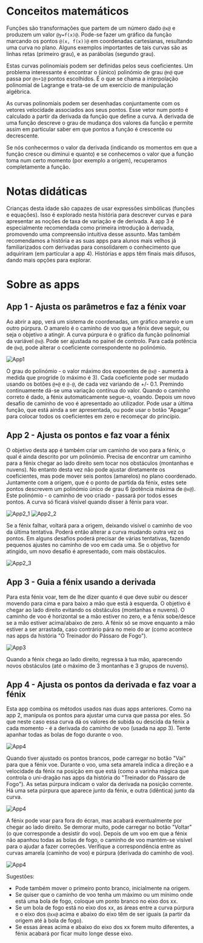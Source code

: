 # Conceitos matemáticos
Funções são transformações que partem de um número dado `@x@` e produzem um valor `@y=f(x)@`. Pode-se fazer um gráfico da função marcando os pontos `@(x, f(x))@` em coordenadas cartesianas, resultando uma curva no plano. Alguns exemplos importantes de tais curvas são as linhas retas (primeiro grau), e as parábolas (segundo grau).

Estas curvas polinomiais podem ser definidas pelos seus coeficientes. Um problema interessante é encontrar o (único) polinómio de grau `@n@` que passa por `@n+1@` pontos escolhidos. É o que se chama a interpolação polinomial de Lagrange e trata-se de um exercício de manipulação algébrica.

As curvas polinomiais podem ser desenhadas conjuntamente com os vetores velocidade associados aos seus pontos. Esse vetor num ponto é calculado a partir da derivada da função que define a curva. A derivada de uma função descreve o grau de mudança dos valores da função e permite assim em particular saber em que pontos a função é crescente ou decrescente.

Se nós conhecermos o valor da derivada (indicando os momentos em que a função cresce ou diminui e quanto)  e se conhecemos o valor que a função toma num certo momento (por exemplo a origem), recuperamos completamente a função.

# Notas didáticas
Crianças desta idade são capazes de usar expressões simbólicas (funções e equações). Isso é explorado nesta história para descrever curvas e para apresentar as noções de taxa de variação e de derivada. A app 3 é especialmente recomendada como primeira introdução à derivada, promovendo uma compreensão intuitiva desse assunto. Mas também recomendamos a história e as suas apps para alunos mais velhos já familiarizados com derivadas para consolidarem o conhecimento que adquiriram (em particular a app 4). Histórias e apps têm finais mais difusos, dando mais opções para explorar.

# Sobre as apps

## App 1 - Ajusta os parâmetros e faz a fénix voar

Ao abrir a app, verá um sistema de coordenadas, um gráfico amarelo e um outro púrpura. O amarelo é o caminho de voo que a fénix deve seguir, ou seja o objetivo a atingir. A curva púrpura é o gráfico da função polinomial da variável `@x@`. Pode ser ajustada no painel de controlo. Para cada potência de `@x@`, pode alterar o coeficiente correspondente no polinómio.

![App1](/stories/fire-3/img/_align-center_/app1-pt.png)

O grau do polinómio - o valor máximo dos expoentes de `@x@` - aumenta à medida que progride (o máximo é 3). Cada coeficiente pode ser mudado usando os botões `@+@` e `@-@`, de cada vez variando de +/- 0.1. Premindo continuamente dá-se uma variação contínua do valor. Quando o caminho correto é dado, a fénix automaticamente segue-o, voando. Depois um novo desafio de caminho de voo é apresentado ao utilizador. Pode usar a última função, que está ainda a ser apresentada, ou pode usar o botão "Apagar" para colocar todos os coeficientes em zero e recomeçar do princípio.

## App 2 - Ajusta os pontos e faz voar a fénix

O objetivo desta app é também criar um caminho de voo para a fénix, o qual é ainda descrito por um polinómio. Precisa de encontrar um caminho para a fénix chegar ao lado direito sem tocar nos obstáculos (montanhas e nuvens). No entanto desta vez não pode ajustar diretamente os coeficientes, mas pode mover seis pontos (amarelos) no plano coordenado. Juntamente com a origem, que é o ponto de partida da fénix, estes sete pontos descrevem um polinómio único de grau 6 (potência máxima de `@x@`). Este polinómio - o caminho de voo criado - passará por todos esses pontos. A curva só ficará visível quando disser à fénix para voar.

![App2_1](/stories/fire-3/img/2_1.png)
![App2_2](/stories/fire-3/img/2_2.png)

Se a fénix falhar, voltará para a origem, deixando visível o caminho de voo da última tentativa. Poderá então alterar a curva mudando outra vez os pontos. Em alguns desafios poderá precisar de várias tentativas, fazendo pequenos ajustes no caminho de voo em cada uma. Se o objetivo for atingido, um novo desafio é apresentado, com mais obstáculos.

![App2_3](/stories/fire-3/img/_align-center_/2_3.png)

## App 3 - Guia a fénix usando a derivada

Para esta fénix voar, tem de lhe dizer quanto é que deve subir ou descer movendo para cima e para baixo a mão que está à esquerda. O objetivo é chegar ao lado direito evitando os obstáculos (montanhas e nuvens). O caminho de voo é horizontal se a mão estiver no zero, e a fénix sobe/desce se a mão estiver acima/abaixo de zero. A fénix só se move enquanto a mão estiver a ser arrastada, caso contrário pára no meio do ar (como acontece nas apps da história "O Treinador do Pássaro de Fogo").

![App3](/stories/fire-3/img/_align-center_/3.png)

Quando a fénix chega ao lado direito, regressa à tua mão, aparecendo novos obstáculos (até o máximo de 3 montanhas e 3 grupos de nuvens).

## App 4 - Ajusta os pontos da derivada e faz voar a fénix

Esta app combina os métodos usados nas duas apps anteriores. Como na app 2, manipula os pontos para ajustar uma curva que passa por eles. Só que neste caso essa curva dá os valores de subida ou descida da fénix a cada momento - é a derivada do caminho de voo (usada na app 3). Tente apanhar todas as bolas de fogo durante o voo.

![App4](/stories/fire-3/img/_align-center_/4_1.png)

Quando tiver ajustado os pontos brancos, pode carregar no botão "Vai" para que a fénix voe. Durante o voo, uma seta amarela indica a direção e a velocidade da fénix na posição em que está (como a varinha mágica que controla o uni-dragão nas apps da história do "Treinador do Pássaro de Fogo"). As setas púrpura indicam o valor da derivada na posição corrente. Há uma seta púrpura que aparece junto da fénix, e outra (idêntica) junto da curva.

![App4](/stories/fire-3/img/_align-center_/4_2-pt.png)

A fénix pode voar para fora do écran, mas acabará eventualmente por chegar ao lado direito. Se demorar muito, pode carregar no botão "Voltar" (o que corresponde a desistir do voo). Depois de um voo em que a fénix não apanhou todas as bolas de fogo, o caminho de voo mantém-se visível para o ajudar a fazer correções. Verifique a correspondência entre as curvas amarela (caminho de voo) e púrpura (derivada do caminho de voo).

![App4](/stories/fire-3/img/_align-center_/4_3.png)

Sugestões:
* Pode também mover o primeiro ponto branco, inicialmente na origem.
* Se quiser que o caminho de voo tenha um máximo ou um mínimo onde está uma bola de fogo, coloque um ponto branco no eixo dos xx.
* Se um bola de fogo está  no eixo dos xx, as áreas entre a curva púrpura e o eixo dos `@xx@` acima e abaixo do eixo têm de ser iguais (a partir da origem até à bola de fogo).
* Se essas áreas acima e abaixo do eixo dos xx forem muito diferentes, a fénix acabará por ficar muito longe desse eixo.




